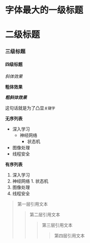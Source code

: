 
# 字体最大的一级标题

# 二级标题

### 三级标题

#### 四级标题

*斜体效果*

**粗体效果**

***粗斜体效果***

这句话就是为了凸显`关键字`

**无序列表**
* 深入学习
  * 神经网络
    * 状态机
* 图像处理
* 线程安全

**有序列表**
1. 深入学习
  1. 神经网络
    1. 状态机
2. 图像处理
3. 线程安全

> 第一层引用文本
>> 第二层引用文本
>>> 第三层引用文本
>>>> 第四层引用文本
